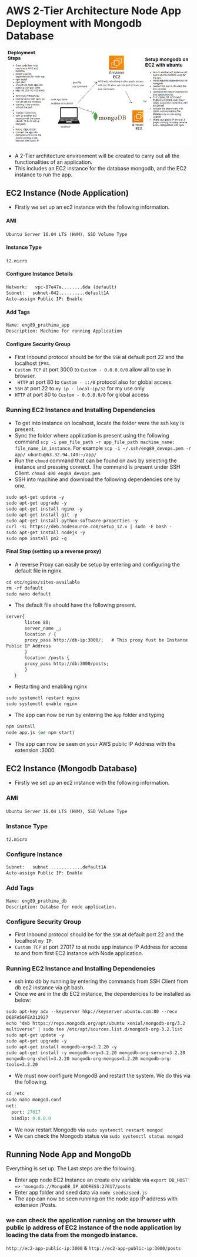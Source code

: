 # AWS 2-Tier Architecture Node App Deployment with Mongodb Database

![](2tier_architecture.png)

-  A 2-Tier architecture environment will be created to carry out all the functionalities of an application.
- This includes an EC2 instance for the database mongodb, and the EC2 instance to run the app.

## EC2 Instance (Node Application)
- Firstly we set up an ec2 instance with the following information.
#### AMI
`Ubuntu Server 16.04 LTS (HVM), SSD Volume Type`
#### Instance Type
`t2.micro`
#### Configure Instance Details
```
Network:   vpc-07e47e........6da (default)
Subnet:   subnet-042..........default1A
Auto-assign Public IP: Enable
```
#### Add Tags
``` 
Name: eng89_prathima_app
Description: Machine for running Application  
```
#### Configure Security Group 
- First Inbound protocol should be for the `SSH` at default port 22 and the localhost `IPV4`.
- `Custom TCP` at port 3000 to `Custom - 0.0.0.0/0` allow all to use in browser.
- ` HTTP` at port 80 to `Custom - ::/0` protocol also for global access.
- `SSH` at port 22 to `my ip - local-ip/32` for my use only
- `HTTP` at port 80 to `Custom - 0.0.0.0/0` for global access

### Running EC2 Instance and Installing Dependencies

- To get into instance on localhost, locate the folder were the ssh key is present.
- Sync the folder where application is present using the following command `scp -i pem_file_path -r app_file_path machine_name: file_name_in_instance`. For example `scp -i ~/.ssh/eng89_devops.pem -r app/ ubuntu@63.32.94.140:~/app/`
- Run the `chmod` command that can be found on aws by selecting the instance and pressing connect. The command is present under SSH Client. `chmod 400 eng89_devops.pem`
- SSH into machine and download the following dependencies one by one.

```
sudo apt-get update -y
sudo apt-get upgrade -y
sudo apt-get install nginx -y
sudo apt-get install git -y
sudo apt-get install python-software-properties -y
curl -sL https://deb.nodesource.com/setup_12.x | sudo -E bash -
sudo apt-get install nodejs -y
sudo npm install pm2 -g
```

#### Final Step (setting up a reverse proxy)
- A reverse Proxy can easily be setup by entering and configuring the default file in nginx.
```
cd etc/nginx/sites-available
rm -rf default
sudo nano default
```
- The default file should have the following present.
```
server{
       listen 80;
       server_name _;
       location / {
       proxy_pass http://db-ip:3000/;   # This proxy Must be Instance Public IP Address
   	   }
       location /posts {
       proxy_pass http://db:3000/posts;
       }
   }
```
- Restarting and enabling nginx
```
sudo systemctl restart nginx
sudo systemctl enable nginx 
```
- The app can now be run by entering the `App` folder and typing
```python
npm install
node app.js (or npm start)
```
- The app can now be seen on your AWS public IP Address with the extension :3000.

## EC2 Instance (Mongodb Database)
- Firstly we set up an ec2 instance with the following information.
### AMI
`Ubuntu Server 16.04 LTS (HVM), SSD Volume Type`
### Instance Type
`t2.micro`
### Configure Instance 
```
Subnet:   subnet ............default1A
Auto-assign Public IP: Enable
```
### Add Tags
``` 
Name: eng89_prathima_db
Description: Databse for node application.  
```
### Configure Security Group 
- First Inbound protocol should be for the `SSH` at default port 22 and the localhost `my IP`.
- `Custom TCP` at port 27017 to at node app instance IP Address for access to and from first EC2 instance with Node application.

### Running EC2 Instance and Installing Dependencies
- ssh into db by running by entering the commands from SSH Client from db ec2 instance via git bash.
- Once we are in the db EC2 instance, the dependencies to be installed as below:
```
sudo apt-key adv --keyserver hkp://keyserver.ubuntu.com:80 --recv D68FA50FEA312927
echo "deb https://repo.mongodb.org/apt/ubuntu xenial/mongodb-org/3.2 multiverse" | sudo tee /etc/apt/sources.list.d/mongodb-org-3.2.list
sudo apt-get update -y
sudo apt-get upgrade -y
sudo apt-get install mongodb-org=3.2.20 -y
sudo apt-get install -y mongodb-org=3.2.20 mongodb-org-server=3.2.20 mongodb-org-shell=3.2.20 mongodb-org-mongos=3.2.20 mongodb-org-tools=3.2.20
```
- We must now configure MongodB and restart the system. We do this via the following.
```python
cd /etc
sudo nano mongod.conf
net:
  port: 27017
  bindIp: 0.0.0.0
```
- We now restart Mongodb via `sudo systemctl restart mongod`
- We can check the Mongodb status via `sudo systemctl status mongod`

## Running Node App and MongoDb
Everything is set up. The Last steps are the following.
- Enter app node EC2 Instance an create env variable via `export DB_HOST' => 'mongodb://MongoDB_IP_ADDRESS:27017/posts`
- Enter app folder and seed data via `node seeds/seed.js`
- The app can now be seen running on the node app IP address with extension /Posts.

### we can check the application running on the browser with public ip address of EC2 instance of the node application by loading the data from the mongodb instance.
`http://ec2-app-public-ip:3000` & `http://ec2-app-public-ip:3000/posts`
